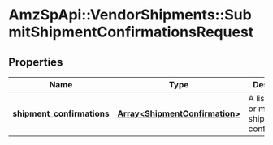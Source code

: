# AmzSpApi::VendorShipments::SubmitShipmentConfirmationsRequest

## Properties
Name | Type | Description | Notes
------------ | ------------- | ------------- | -------------
**shipment_confirmations** | [**Array&lt;ShipmentConfirmation&gt;**](ShipmentConfirmation.md) | A list of one or more shipment confirmations. | [optional] 

